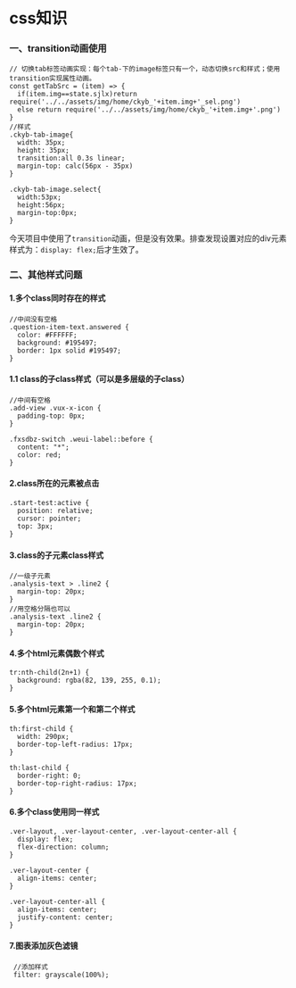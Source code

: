 # css知识

### 一、transition动画使用
```
// 切换tab标签动画实现：每个tab-下的image标签只有一个，动态切换src和样式；使用transition实现属性动画。
const getTabSrc = (item) => {
  if(item.img==state.sjlx)return require('../../assets/img/home/ckyb_'+item.img+'_sel.png')
  else return require('../../assets/img/home/ckyb_'+item.img+'.png')
}
//样式
.ckyb-tab-image{
  width: 35px;
  height: 35px;
  transition:all 0.3s linear;
  margin-top: calc(56px - 35px)
}

.ckyb-tab-image.select{
  width:53px;
  height:56px;
  margin-top:0px;
}
```
今天项目中使用了`transition`动画，但是没有效果。排查发现设置对应的div元素样式为：`display: flex;`后才生效了。

### 二、其他样式问题

#### 1.多个class同时存在的样式

```
//中间没有空格
.question-item-text.answered {
  color: #FFFFFF;
  background: #195497;
  border: 1px solid #195497;
}
```
#### 1.1 class的子class样式（可以是多层级的子class）
```
//中间有空格
.add-view .vux-x-icon {
  padding-top: 0px;
}

.fxsdbz-switch .weui-label::before {
  content: "*";
  color: red;
}
```

#### 2.class所在的元素被点击

```
.start-test:active {
  position: relative;
  cursor: pointer;
  top: 3px;
}
```

#### 3.class的子元素class样式

```
//一级子元素
.analysis-text > .line2 {
  margin-top: 20px;
}
//用空格分隔也可以
.analysis-text .line2 {
  margin-top: 20px;
}
```

#### 4.多个html元素偶数个样式

```
tr:nth-child(2n+1) {
  background: rgba(82, 139, 255, 0.1);
}
```

#### 5.多个html元素第一个和第二个样式

```
th:first-child {
  width: 290px;
  border-top-left-radius: 17px;
}

th:last-child {
  border-right: 0;
  border-top-right-radius: 17px;
}
```

#### 6.多个class使用同一样式

```
.ver-layout, .ver-layout-center, .ver-layout-center-all {
  display: flex;
  flex-direction: column;
}

.ver-layout-center {
  align-items: center;
}

.ver-layout-center-all {
  align-items: center;
  justify-content: center;
}
```

#### 7.图表添加灰色滤镜
```
 //添加样式
 filter: grayscale(100%);
```
